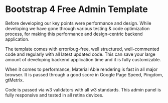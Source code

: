 # Bootstrap 4 Free Admin Template



Before developing our key points were performance and design. While developing we have gone through various testing & code optimization process, for making this performance and design-centric backend application.

The template comes with error/bug-free, well structured, well-commented code and regularly with all latest updated code. This can save your large amount of developing backend application time and it is fully customizable.

When it comes to performance, Material Able rendering is fast in all major browser. It is passed through a good score in Google Page Speed, Pingdom, gtMetrix. 

Code is passed via w3 validators with all w3 standards. This admin panel is fully responsive and tested in all retina devices.




